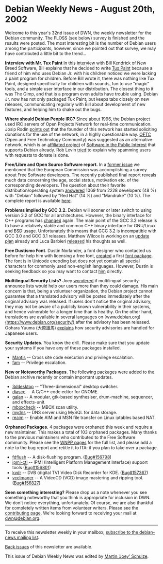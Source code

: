 
Debian Weekly News - August 20th, 2002
======================================


Welcome to this year's 32nd issue of DWN, the weekly newsletter for the
Debian community. The FLOSS (see below) survey is finished and the results
were posted. The most interesting bit is the number of Debian users among the
participants, however, since we pointed out that survey, we may have
contributed a little bit to the trend...


**Interview with Mr. Tux Paint** In this [interview](http://www.osnews.com/story.php?news_id=1549) with Bill
Kendrick of New Breed Software, Bill explains that he decided to write [Tux Paint](http://www.newbreedsoftware.com/tuxpaint/) because a
friend of him who uses Debian Jr. with his children noticed we were lacking a
paint program for children. Before Bill wrote it, there was nothing like Tux
Paint, designed specifically for children with sounds, fun to use "magic"
tools, and a simple user interface in our distribution. The closest thing to
it was The Gimp, and that is a program even adults have trouble using.
Debian Jr. now has not only packaged Tux Paint, but keeps tabs closely on new
releases, communicating regularly with Bill about development of new features,
and helping him to shake out the bugs.


**Where should Debian People IRC?** Since about 1996, the
Debian project used IRC servers of Open Projects Network for real-time
communication. Josip Rodin [points
out](https://lists.debian.org/debian-project-0208/msg00046.html) that the founder of this network has started soliciting donations for
the use of the network, in a highly questionable way. [OFTC](http://www.oftc.net/) (Open and Free Technology Community) was
suggested as an alternative network, which is an [affiliated project](https://www.spi-inc.org/corporate/resolutions/resolution-2002-07-02.iwj.5.html) of [Software in the
Public Interest](https://www.spi-inc.org/) that supports Debian already. Rob Levin [tried](https://lists.debian.org/debian-project-0208/msg00054.html) to
explain why spamming users with requests to donate is done.


**Free/Libre and Open Source Software report.** In a [former issue](https://www.debian.org/News/weekly/2002/9/) we mentioned that the
European Commission was accomplishing a survey about Free Software
developers. The recently published final report reveals much data concerning
the age, social status, motivation etc. of the corresponding developers. The
question about their favorite distribution/operating system [answered](http://floss1.infonomics.nl/stats_13.html) 1069 from 2228
developers (48 %) with "Debian" followed by "Red Hat" (14 %) and
"Mandrake" (10 %). The complete report is available [here](http://www.infonomics.nl/FLOSS/report/).


**Problems implied by GCC 3.2.** Debian will sooner or later
switch to using version 3.2 of GCC for all architectures. However, the binary
interface for C++ programs has [changed](http://gcc.gnu.org/gcc-3.2/c++-abi.html) again. The main
point of the GCC 3.2 release is to have a relatively stable and common C++
binary interface for GNU/Linux and BSD usage. Unfortunately this means that
GCC 3.2 is incompatible with GCC 3.0 and GCC 3.1 releases. Matthew Wilcox is
working on an [update plan](https://people.debian.org/~willy/c++transition.html) already and Luca Barbieri [released](https://lists.debian.org/debian-devel-0208/msg01072.html)
his thoughts as well.


**Free Dustismo Font.** Dustin Norlander, a font designer who
contacted us before for help him with licensing a free font, [created](https://lists.debian.org/debian-devel/2002/debian-devel-200208/msg00938.html) a first [font package](http://www.cheapskatefonts.com/fonts/Dustismo.zip).
The font is in Unicode encoding but does not yet contain all special
characters for commonly used non-english languages. However, Dustin is
seeking feedback so you may want to contact [him](mailto:lung82@yahoo.com) directly.


**Multilingual Security Lists?** Joey [wondered](https://lists.debian.org/debian-security-0208/msg00191.html) if multilingual security-announce lists would help our users more
than they could damage. His main concern is that, being a volunteer
organization, the Debian project cannot guarantee that a translated advisory
will be posted immediately after the original advisory was released. If users
don't notice the original advisory, they may not be aware of a publicly
known vulnerability in their systems, and hence vulnerable for a longer time
than is healthy. On the other hand, translations are available in several
languages on [www.debian.org](https://www.debian.org/security/) after the advisory
has been released. Oohara Yuuma (大原雄馬) [explains](https://lists.debian.org/debian-security-0208/msg00219.html)
how security advisories are handled for Japanese users.


**Security Updates.** You know the drill. Please make sure
that you update your systems if you have any of these packages installed.


* [Mantis](https://www.debian.org/security/2002/dsa-153) --
 Cross site code execution and privilege escalation.
* [fam](https://www.debian.org/security/2002/dsa-154) --
 Privilege escalation.


**New or Noteworthy Packages.** The following packages were
added to the Debian archive recently or contain important updates.


* [3ddesktop](https://packages.debian.org/unstable/utils/3ddesktop)
 -- "Three-dimensional" desktop switcher.
* [diasce](https://packages.debian.org/unstable/editors/diasce)
 -- A C/C++ code editor for GNOME.
* [galan](https://packages.debian.org/unstable/sound/galan)
 -- A modular, gtk-based synthesiser, drum-machine, sequencer, and effects-unit.
* [mboxcheck](https://packages.debian.org/unstable/misc/mboxcheck)
 -- MBOX scan utility.
* [mydns](https://packages.debian.org/unstable/net/mydns)
 -- DNS server using MySQL for data storage.
* [reaim](https://packages.debian.org/unstable/net/reaim)
 -- Enable AIM and MSN file transfer on Linux iptables based NAT.


**Orphaned Packages.** 4 packages were orphaned this week and
require a new maintainer. This makes a total of 103 orphaned packages. Many
thanks to the previous maintainers who contributed to the Free Software
community. Please see the [WNPP pages](https://www.debian.org/devel/wnpp/) for
the full list, and please add a note to the bug report and retitle it to ITA:
if you plan to take over a package.


* [fdflush](https://packages.debian.org/unstable/utils/fdflush)
 -- A disk-flushing program.
 ([Bug#156798](https://bugs.debian.org/156798))
* [ipmi-ctl](https://packages.debian.org/unstable/admin/ipmi-control)
 -- IPMI (Intelligent Platform Management Interface) support tools
 ([Bug#156801](https://bugs.debian.org/156801))
* [kvdr](https://packages.debian.org/unstable/misc/kvdr)
 -- DVB (digital TV) Video Disk Recorder for KDE.
 ([Bug#157367](https://bugs.debian.org/157367))
* [vcdimager](https://packages.debian.org/unstable/otherosfs/vcdimager)
 -- A VideoCD (VCD) image mastering and ripping tool.
 ([Bug#156827](https://bugs.debian.org/156827))


**Seen something interesting?** Please drop us a note whenever
you see something noteworthy that you think is appropriate for inclusion in
DWN. We don't notice everything, unfortunately. Of course, we are also
thankful for completely written items from volunteer writers. Please see the
[contributing page](https://www.debian.org/News/weekly/contributing). We're
looking forward to receiving your mail at [dwn@debian.org](mailto:dwn@debian.org).




---



 To receive this newsletter weekly in your mailbox, [subscribe to the debian-news mailing list](https://lists.debian.org/debian-news/).



[Back issues](https://www.debian.org/News/weekly/) of this newsletter are available.



This issue of Debian Weekly News was edited by [Martin 'Joey' Schulze](mailto:dwn@debian.org).




